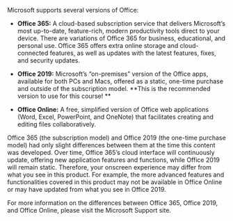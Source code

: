 Microsoft supports several versions of Office:

-  **Office 365:**<span> </span>A cloud-based subscription service that delivers Microsoft’s most up-to-date, feature-rich, modern productivity tools direct to your device. There are variations of Office 365 for business, educational, and personal use. Office 365 offers extra online storage and cloud-connected features, as well as updates with the latest features, fixes, and security updates.

-  **Office 2019:**<span> </span>Microsoft’s “on-premises” version of the Office apps, available for both PCs and Macs, offered as a static, one-time purchase and outside of the subscription model. **This is the recommended version to use for this course! **

-  **Office Online:**<span> </span>A free, simplified version of Office web applications (Word, Excel, PowerPoint, and OneNote) that facilitates creating and editing files collaboratively.

Office 365 (the subscription model) and Office 2019 (the one-time purchase model) had only slight differences between them at the time this content was developed. Over time, Office 365’s cloud interface will continuously update, offering new application features and functions, while Office 2019 will remain static. Therefore, your onscreen experience may differ from what you see in this product. For example, the more advanced features and functionalities covered in this product may not be available in Office Online or may have updated from what you see in Office 2019.

For more information on the differences between Office 365, Office 2019, and Office Online, please visit the Microsoft Support site.
